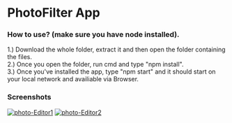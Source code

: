 
# PhotoFilter App 

### How to use? (make sure you have node installed).

1.) Download the whole folder, extract it and then open the folder containing the files.
<br>
2.) Once you open the folder, run cmd and type "npm install".
<br>
3.) Once you've installed the app, type "npm start" and it should start on your local network and availiable via Browser. 

### Screenshots 

<a href="https://imgbb.com/"><img src="https://i.ibb.co/gWB5RTL/Screenshot-20210228-024557.png" alt="photo-Editor1" border="0"></a>
<a href="https://imgbb.com/"><img src="https://i.ibb.co/HNZp3Nx/Screenshot-20210228-025236.png" alt="photo-Editor2" border="0"></a>


